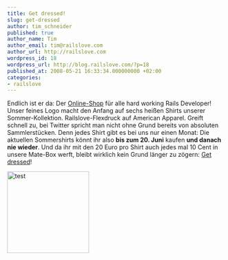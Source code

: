 ```yaml
---
title: Get dressed!
slug: get-dressed
author: tim_schneider
published: true
author_name: Tim
author_email: tim@railslove.com
author_url: http://railslove.com
wordpress_id: 18
wordpress_url: http://blog.railslove.com/?p=18
published_at: 2008-05-21 16:33:34.000000000 +02:00
categories:
- railslove
---
```

Endlich ist er da: Der <a href="http://shop.railslove.com/">Online-Shop</a> für alle hard working Rails Developer! Unser feines Logo macht den Anfang auf sechs heißen Shirts unserer Sommer-Kollektion. Railslove-Flexdruck auf American Apparel. Greift schnell zu, bei Twitter spricht man nicht ohne Grund bereits von absoluten Sammlerstücken. Denn jedes Shirt gibt es bei uns nur einen Monat: Die aktuellen Sommershirts könnt ihr also <strong>bis zum 20. Juni</strong> kaufen <strong>und danach nie wieder</strong>. Und da ihr mit den 20 Euro pro Shirt auch jedes mal 10 Cent in unsere Mate-Box werft, bleibt wirklich kein Grund länger zu zögern: <a href="http://shop.railslove.com/">Get dressed</a>!

<a class="boxl" href="#" onClick="window.open('http://365529.spreadshirt.net','shopfenster','scrollbars=yes,width=650,height=450')"><img src="http://cache.spreadshirt.net/users/1565000/1564694/products/1564694_7730359_1_big.jpg" width="190" height="190" border="0" alt="test" title="6713414-7730359" /></a>
